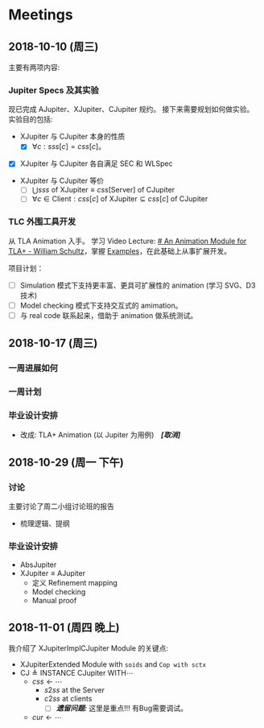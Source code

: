 ﻿# Meetings

## 2018-10-10 (周三)

主要有两项内容:

### Jupiter Specs 及其实验
现已完成 AJupiter、XJupiter、CJupiter 规约。
接下来需要规划如何做实验。
实验目的包括:
- XJupiter 与 CJupiter 本身的性质
	- [x] $\forall c: sss[c] = css[c]$。
- [x] XJupiter 与 CJupiter 各自满足 SEC 和 WLSpec
-  XJupiter 与 CJupiter 等价
	- [ ] $\bigcup sss \text{ of XJupiter} \equiv css[\text{Server}] \text{ of CJupiter}$
	- [ ] $\forall c \in \text{Client}: css[c] \text{ of XJupiter} \subseteq css[c] \text{ of CJupiter}$

### TLC 外围工具开发
从 TLA Animation 入手。
学习 Video Lecture: [# An Animation Module for TLA+ - William Schultz](https://youtu.be/mLF220fPrP4)，掌握 [Examples](https://github.com/will62794/tlaplus_animation)，在此基础上从事扩展开发。

项目计划：
- [ ] Simulation 模式下支持更丰富、更具可扩展性的 animation (学习 SVG、D3 技术)
- [ ] Model checking 模式下支持交互式的 amimation。
- [ ] 与 real code 联系起来，借助于 animation 做系统测试。

## 2018-10-17 (周三)

### 一周进展如何

### 一周计划

### 毕业设计安排
- 改成: TLA+ Animation (以 Jupiter 为用例)　***[取消]***

## 2018-10-29 (周一 下午)

### 讨论
主要讨论了周二小组讨论班的报告
- 梳理逻辑、提纲

### 毕业设计安排

- AbsJupiter
- $\text{XJupiter} \equiv \text{AJupiter}$
  - 定义 Refinement mapping
  - Model checking
  - Manual proof

## 2018-11-01 (周四 晚上)

我介绍了 XJupiterImplCJupiter Module 的关键点:
- XJupiterExtended Module with `soids` and `Cop with sctx`
- $\text{CJ} \triangleq \text{INSTANCE CJupiter WITH} \cdots$
	- $css \gets \cdots$
		- $s2ss$ at the Server
		- $c2ss$ at clients
			- [ ] ***遗留问题:*** 这里是重点!!! 有Bug需要调试。
	- $cur \gets \cdots$
